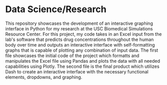 # Data Science/Research
This repository showcases the development of an interactive graphing interface in Python for my research at the USC Biomedical Simulations Resource Center. For this project, my code takes in an Excel input from the lab's software that predicts drug concentrations throughout the human body over time and outputs an interactive interface with self-formatting graphs that is capable of plotting any combination of input data. 
The first file showcases the initial code of the project which formatts and manipulates the Excel file using Pandas and plots the data with all needed capabilities using Plotly. 
The second file is the final product which utilizes Dash to create an interactive interface with the necessary functional elements, dropdowns, and graphing.
